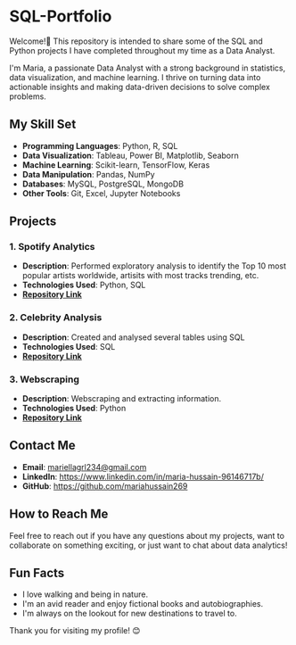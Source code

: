 # SQL-Portfolio
Welcome!👋  This repository is intended to share some of the SQL and Python projects I have completed throughout my time as a Data Analyst.

I'm Maria, a passionate Data Analyst with a strong background in statistics, data visualization, and machine learning. I thrive on turning data into actionable insights and making data-driven decisions to solve complex problems.

## My Skill Set

- **Programming Languages**: Python, R, SQL
- **Data Visualization**: Tableau, Power BI, Matplotlib, Seaborn
- **Machine Learning**: Scikit-learn, TensorFlow, Keras
- **Data Manipulation**: Pandas, NumPy
- **Databases**: MySQL, PostgreSQL, MongoDB
- **Other Tools**: Git, Excel, Jupyter Notebooks

## Projects

### 1. Spotify Analytics

- **Description**: Performed exploratory analysis to identify the Top 10 most popular artists worldwide, artisits with most tracks trending, etc.
- **Technologies Used**: Python, SQL
- [**Repository Link**](https://github.com/mariahussain269/SQL-Portfolio/blob/main/spotify-most-popular-songs-2023.py)

### 2. Celebrity Analysis

- **Description**: Created and analysed several tables using SQL
- **Technologies Used**: SQL
- [**Repository Link**](https://github.com/mariahussain269/SQL-Portfolio/blob/main/Querying%20multiple%20tables%20with%20joins)

### 3. Webscraping 

- **Description**: Webscraping and extracting information.
- **Technologies Used**: Python
- [**Repository Link**](https://github.com/mariahussain269/SQL-Portfolio/blob/main/xmlex.py)

## Contact Me

- **Email**: mariellagrl234@gmail.com
- **LinkedIn**: https://www.linkedin.com/in/maria-hussain-96146717b/
- **GitHub**: https://github.com/mariahussain269

## How to Reach Me

Feel free to reach out if you have any questions about my projects, want to collaborate on something exciting, or just want to chat about data analytics!

## Fun Facts

- I love walking and being in nature.
- I'm an avid reader and enjoy fictional books and autobiographies.
- I'm always on the lookout for new destinations to travel to.

Thank you for visiting my profile! 😊

